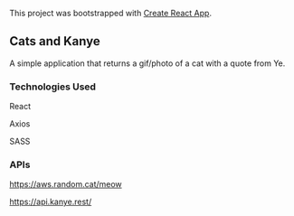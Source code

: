 This project was bootstrapped with [Create React App](https://github.com/facebook/create-react-app).

## Cats and Kanye

A simple application that returns a gif/photo of a cat with a quote from Ye.

### Technologies Used

React

Axios

SASS

### APIs

https://aws.random.cat/meow

https://api.kanye.rest/